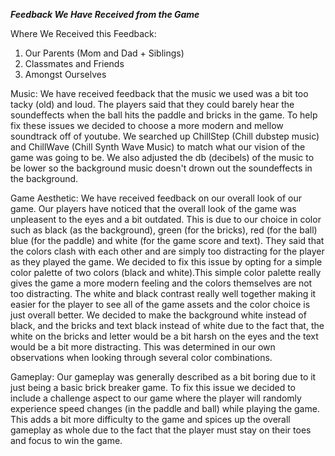 ***Feedback We Have Received from the Game***

Where We Received this Feedback:
1. Our Parents (Mom and Dad + Siblings)
2. Classmates and Friends
3. Amongst Ourselves

Music: We have received feedback that the music we used was a bit too tacky (old) and loud. The players said that they could barely hear the soundeffects when the ball hits the paddle and bricks in the game. To help fix these issues we decided to choose a more modern and mellow soundtrack off of youtube. We searched up ChillStep (Chill dubstep music) and ChillWave (Chill Synth Wave Music) to match what our vision of the game was going to be. We also adjusted the db (decibels) of the music to be lower so the background music doesn't drown out the soundeffects in the background. 

Game Aesthetic: We have received feedback on our overall look of our game. Our players have noticed that the overall look of the game was unpleasent to the eyes and a bit outdated. This is due to our choice in color such as black (as the background), green (for the bricks), red (for the ball) blue (for the paddle) and white (for the game score and text). They said that the colors clash with each other and are simply too distracting for the player as they played the game. We decided to fix this issue by opting for a simple color palette of two colors (black and white).This simple color palette really gives the game a more modern feeling and the colors themselves are not too distracting. The white and black contrast really well together making it easier for the player to see all of the game assets and the color choice is just overall better. We decided to make the background white instead of black, and the bricks and text black instead of white due to the fact that, the white on the bricks and letter would be a bit harsh on the eyes and the text would be a bit more distracting. This was determined in our own observations when looking through several color combinations. 

Gameplay: Our gameplay was generally described as a bit boring due to it just being a basic brick breaker game. To fix this issue we decided to include a challenge aspect to our game where the player will randomly experience speed changes (in the paddle and ball) while playing the game. This adds a bit more difficulty to the game and spices up the overall gameplay as whole due to the fact that the player must stay on their toes and focus to win the game. 

